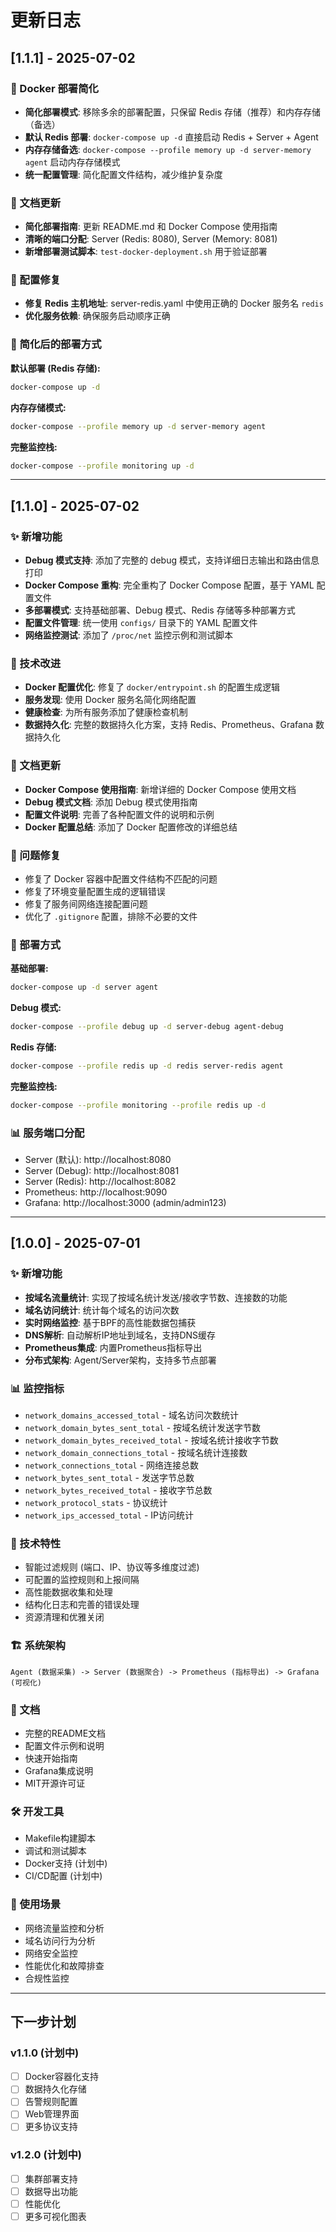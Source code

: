 # 更新日志

## [1.1.1] - 2025-07-02

### 🔧 Docker 部署简化
- **简化部署模式**: 移除多余的部署配置，只保留 Redis 存储（推荐）和内存存储（备选）
- **默认 Redis 部署**: `docker-compose up -d` 直接启动 Redis + Server + Agent
- **内存存储备选**: `docker-compose --profile memory up -d server-memory agent` 启动内存存储模式
- **统一配置管理**: 简化配置文件结构，减少维护复杂度

### 📝 文档更新
- **简化部署指南**: 更新 README.md 和 Docker Compose 使用指南
- **清晰的端口分配**: Server (Redis: 8080), Server (Memory: 8081)
- **新增部署测试脚本**: `test-docker-deployment.sh` 用于验证部署

### 🐛 配置修复
- **修复 Redis 主机地址**: server-redis.yaml 中使用正确的 Docker 服务名 `redis`
- **优化服务依赖**: 确保服务启动顺序正确

### 🚀 简化后的部署方式

**默认部署 (Redis 存储):**
```bash
docker-compose up -d
```

**内存存储模式:**
```bash
docker-compose --profile memory up -d server-memory agent
```

**完整监控栈:**
```bash
docker-compose --profile monitoring up -d
```

---

## [1.1.0] - 2025-07-02

### ✨ 新增功能
- **Debug 模式支持**: 添加了完整的 debug 模式，支持详细日志输出和路由信息打印
- **Docker Compose 重构**: 完全重构了 Docker Compose 配置，基于 YAML 配置文件
- **多部署模式**: 支持基础部署、Debug 模式、Redis 存储等多种部署方式
- **配置文件管理**: 统一使用 `configs/` 目录下的 YAML 配置文件
- **网络监控测试**: 添加了 `/proc/net` 监控示例和测试脚本

### 🔧 技术改进
- **Docker 配置优化**: 修复了 `docker/entrypoint.sh` 的配置生成逻辑
- **服务发现**: 使用 Docker 服务名简化网络配置
- **健康检查**: 为所有服务添加了健康检查机制
- **数据持久化**: 完整的数据持久化方案，支持 Redis、Prometheus、Grafana 数据持久化

### 📝 文档更新
- **Docker Compose 使用指南**: 新增详细的 Docker Compose 使用文档
- **Debug 模式文档**: 添加 Debug 模式使用指南
- **配置文件说明**: 完善了各种配置文件的说明和示例
- **Docker 配置总结**: 添加了 Docker 配置修改的详细总结

### 🐛 问题修复
- 修复了 Docker 容器中配置文件结构不匹配的问题
- 修复了环境变量配置生成的逻辑错误
- 修复了服务间网络连接配置问题
- 优化了 `.gitignore` 配置，排除不必要的文件

### 🚀 部署方式

**基础部署:**
```bash
docker-compose up -d server agent
```

**Debug 模式:**
```bash
docker-compose --profile debug up -d server-debug agent-debug
```

**Redis 存储:**
```bash
docker-compose --profile redis up -d redis server-redis agent
```

**完整监控栈:**
```bash
docker-compose --profile monitoring --profile redis up -d
```

### 📊 服务端口分配
- Server (默认): http://localhost:8080
- Server (Debug): http://localhost:8081  
- Server (Redis): http://localhost:8082
- Prometheus: http://localhost:9090
- Grafana: http://localhost:3000 (admin/admin123)

---

## [1.0.0] - 2025-07-01

### ✨ 新增功能
- **按域名流量统计**: 实现了按域名统计发送/接收字节数、连接数的功能
- **域名访问统计**: 统计每个域名的访问次数
- **实时网络监控**: 基于BPF的高性能数据包捕获
- **DNS解析**: 自动解析IP地址到域名，支持DNS缓存
- **Prometheus集成**: 内置Prometheus指标导出
- **分布式架构**: Agent/Server架构，支持多节点部署

### 📊 监控指标
- `network_domains_accessed_total` - 域名访问次数统计
- `network_domain_bytes_sent_total` - 按域名统计发送字节数
- `network_domain_bytes_received_total` - 按域名统计接收字节数
- `network_domain_connections_total` - 按域名统计连接数
- `network_connections_total` - 网络连接总数
- `network_bytes_sent_total` - 发送字节总数
- `network_bytes_received_total` - 接收字节总数
- `network_protocol_stats` - 协议统计
- `network_ips_accessed_total` - IP访问统计

### 🔧 技术特性
- 智能过滤规则 (端口、IP、协议等多维度过滤)
- 可配置的监控规则和上报间隔
- 高性能数据收集和处理
- 结构化日志和完善的错误处理
- 资源清理和优雅关闭

### 🏗️ 系统架构
```
Agent (数据采集) -> Server (数据聚合) -> Prometheus (指标导出) -> Grafana (可视化)
```

### 📝 文档
- 完整的README文档
- 配置文件示例和说明
- 快速开始指南
- Grafana集成说明
- MIT开源许可证

### 🛠️ 开发工具
- Makefile构建脚本
- 调试和测试脚本
- Docker支持 (计划中)
- CI/CD配置 (计划中)

### 🎯 使用场景
- 网络流量监控和分析
- 域名访问行为分析
- 网络安全监控
- 性能优化和故障排查
- 合规性监控

---

## 下一步计划

### v1.1.0 (计划中)
- [ ] Docker容器化支持
- [ ] 数据持久化存储
- [ ] 告警规则配置
- [ ] Web管理界面
- [ ] 更多协议支持

### v1.2.0 (计划中)
- [ ] 集群部署支持
- [ ] 数据导出功能
- [ ] 性能优化
- [ ] 更多可视化图表
